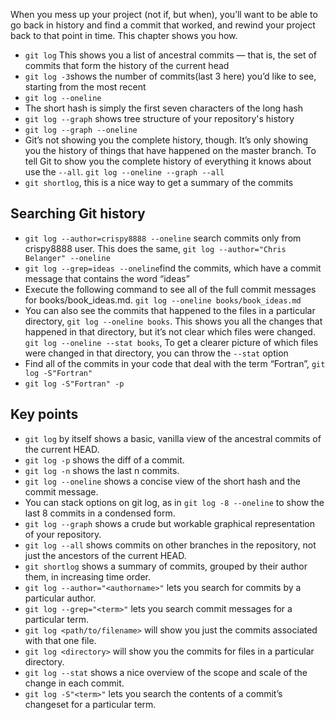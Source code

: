When you mess up your project (not if, but when), you’ll want to be able to go back in history and find a commit that worked, and rewind your project back to that point in time. This chapter shows you how.
- `git log` This shows you a list of ancestral commits — that is, the set of commits that form the history of the current head
- `git log -3`shows the number of commits(last 3 here) you’d like to see, starting from the most recent
- `git log --oneline`
- The short hash is simply the first seven characters of the long hash
- `git log --graph` shows tree structure of your repository's history
- `git log --graph --oneline`
- Git’s not showing you the complete history, though. It’s only showing you the history of things that have happened on the master branch. To tell Git to show you the complete history of everything it knows about use the `--all`. `git log --oneline --graph --all`
- `git shortlog`,  this is a nice way to get a summary of the commits
## Searching Git history
- `git log --author=crispy8888 --oneline` search commits only from crispy8888 user. This does the same, `git log --author="Chris Belanger" --oneline`
- `git log --grep=ideas --oneline`find the commits, which have a commit message that contains the word “ideas”
- Execute the following command to see all of the full commit messages for books/book_ideas.md. `git log --oneline books/book_ideas.md`
- You can also see the commits that happened to the files in a particular directory, `git log --oneline books`. This shows you all the changes that happened in that directory, but it’s not clear which files were changed. `git log --oneline --stat books`, To get a clearer picture of which files were changed in that directory, you can throw the `--stat` option
- Find all of the commits in your code that deal with the term “Fortran”,  `git log -S"Fortran"`
- `git log -S"Fortran" -p`
## Key points
- `git log` by itself shows a basic, vanilla view of the ancestral commits of the current HEAD.
- `git log -p` shows the diff of a commit.
- `git log -n` shows the last n commits.
- `git log --oneline` shows a concise view of the short hash and the commit message.
- You can stack options on git log, as in `git log -8 --oneline` to show the last 8 commits in a condensed form.
- `git log --graph` shows a crude but workable graphical representation of your repository.
- `git log --all` shows commits on other branches in the repository, not just the ancestors of the current HEAD.
- `git shortlog` shows a summary of commits, grouped by their author them, in increasing time order.
- `git log --author="<authorname>"` lets you search for commits by a particular author.
- `git log --grep="<term>"` lets you search commit messages for a particular term.
- `git log <path/to/filename>` will show you just the commits associated with that one file.
- `git log <directory>` will show you the commits for files in a particular directory.
- `git log --stat` shows a nice overview of the scope and scale of the change in each commit.
- `git log -S"<term>"` lets you search the contents of a commit’s changeset for a particular term.